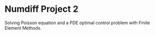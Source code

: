 # Numdiff Project 2

Solving Poisson equation and a PDE optimal control problem with Finite Element Methods.
